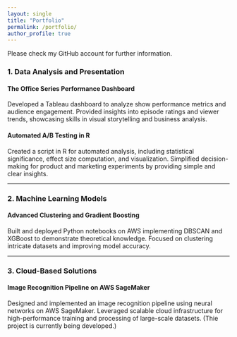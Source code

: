 ```yaml
---
layout: single
title: "Portfolio"
permalink: /portfolio/
author_profile: true
---
```


Please check my GitHub account for further information.

### **1. Data Analysis and Presentation**
#### **The Office Series Performance Dashboard**
Developed a Tableau dashboard to analyze show performance metrics and audience engagement. Provided insights into episode ratings and viewer trends, showcasing skills in visual storytelling and business analysis.

#### **Automated A/B Testing in R**
Created a script in R for automated analysis, including statistical significance, effect size computation, and visualization. Simplified decision-making for product and marketing experiments by providing simple and clear insights.

---

### **2. Machine Learning Models**
#### **Advanced Clustering and Gradient Boosting**
Built and deployed Python notebooks on AWS implementing DBSCAN and XGBoost to demonstrate theoretical knowledge. Focused on clustering intricate datasets and improving model accuracy.

---

### **3. Cloud-Based Solutions**
#### **Image Recognition Pipeline on AWS SageMaker**
Designed and implemented an image recognition pipeline using neural networks on AWS SageMaker. Leveraged scalable cloud infrastructure for high-performance training and processing of large-scale datasets. (Thie project is currently being developed.)
